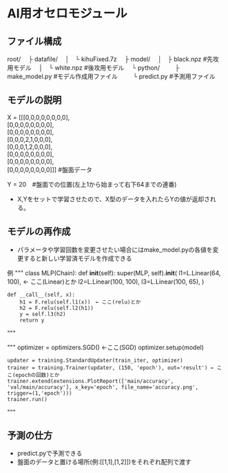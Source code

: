 # AI用オセロモジュール

## ファイル構成
root/
　├ datafile/
　│　└ kihuFixed.7z
　├ model/
　│　├ black.npz #先攻用モデル
　│　└ white.npz #後攻用モデル
　└ python/
　 　├ make_model.py #モデル作成用ファイル
　 　└ predict.py #予測用ファイル


## モデルの説明

X = [[[0,0,0,0,0,0,0,0],\
      [0,0,0,0,0,0,0,0],\
      [0,0,0,0,0,0,0,0],\
      [0,0,0,2,1,0,0,0],\
      [0,0,0,1,2,0,0,0],\
      [0,0,0,0,0,0,0,0],\
      [0,0,0,0,0,0,0,0],\
      [0,0,0,0,0,0,0,0]]] #盤面データ

Y = 20　#盤面での位置(左上1から始まって右下64までの連番)

- X,Yをセットで学習させたので、X型のデータを入れたらYの値が返却される。



## モデルの再作成
- パラメータや学習回数を変更させたい場合にはmake_model.pyの各値を変更すると新しい学習済モデルを作成できる

例
"""
class MLP(Chain):
    def __init__(self):
        super(MLP, self).__init__(
                l1=L.Linear(64, 100), ← ここ(Linear)とか
                l2=L.Linear(100, 100),
                l3=L.Linear(100, 65),
        )

    def __call__(self, x):
        h1 = F.relu(self.l1(x))　← ここ(relu)とか
        h2 = F.relu(self.l2(h1))
        y = self.l3(h2)
        return y
"""

"""
    optimizer = optimizers.SGD() ←ここ(SGD)
    optimizer.setup(model)
    
    updater = training.StandardUpdater(train_iter, optimizer)
    trainer = training.Trainer(updater, (150, 'epoch'), out='result') ← ここ(epochの回数)とか
    trainer.extend(extensions.PlotReport(['main/accuracy', 'val/main/accuracy'], x_key='epoch', file_name='accuracy.png', trigger=(1,'epoch')))
    trainer.run()

"""

## 予測の仕方
- predict.pyで予測できる
- 盤面のデータと置ける場所(例:[[1,1],[1,2]])をそれぞれ配列で渡す